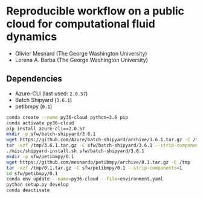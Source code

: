 # Reproducible workflow on a public cloud for computational fluid dynamics

* Olivier Mesnard (The George Washington University)
* Lorena A. Barba (The George Washington University)

## Dependencies

* Azure-CLI (last used: `2.0.57`)
* Batch Shipyard (`3.6.1`)
* petibmpy (`0.1`)

```bash
conda create --name py36-cloud python=3.6 pip
conda activate py36-cloud
pip install azure-cli==2.0.57
mkdir -p sfw/batch-shipyard/3.6.1
wget https://github.com/Azure/batch-shipyard/archive/3.6.1.tar.gz -C /tmp
tar -xzf /tmp/3.6.1.tar.gz -C sfw/batch-shipyard/3.6.1 --strip-components=1
./misc/shipyard-install.sh sfw/batch-shipyard/3.6.1
mkdir -p sfw/petibmpy/0.1
wget https://github.com/mesnardo/petibmpy/archive/0.1.tar.gz -C /tmp
tar -xzf /tmp/0.1.tar.gz -C sfw/petibmpy/0.1 --strip-components=1
cd sfw/petibmpy/0.1
conda env update --name=py36-cloud --file=environment.yaml
python setup.py develop
conda deactivate
```
